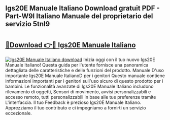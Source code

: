 ## Igs20E Manuale Italiano Download gratuit PDF - Part-W9l Italiano Manuale del proprietario del servizio 5tnl9

# <h2><a href="http://dfb99x.blite.top/?on=Igs20E+Manuale+Italiano">🔗Download 👉🔴 Igs20E Manuale Italiano</a></h2>

[![Igs20E Manuale Italiano download](https://i.imgur.com/lujVjoI.png)](http://dfb99x.blite.top/?on=Igs20E+Manuale+Italiano)
Inizia oggi con il tuo nuovo Igs20E Manuale Italiano! Questa guida per l'utente fornisce una panoramica dettagliata delle caratteristiche e delle funzioni del prodotto. Manuale D'uso importante Igs20E Manuale ItalianoD per i genitori Questo manuale contiene informazioni importanti per i genitori sull'uso sicuro di questo prodotto per i bambini. Le funzionalità avanzate di Igs20E Manuale Italiano includono rilevamento di oggetti, Sensori di movimento, avvisi personalizzabili e accesso remoto, tutti personalizzabili in base alle tue preferenze tramite L'interfaccia. Il tuo Feedback è prezioso Igs20E Manuale Italiano. Apprezziamo il tuo contributo e ci impegniamo a fornirti un servizio eccezionale.
